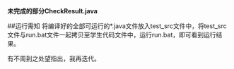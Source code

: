 **未完成的部分CheckResult.java**

##运行需知
将编译好的全部可运行的*.java文件放入test_src文件中，将test_src文件与run.bat文件一起拷贝至学生代码文件中，运行run.bat，即可看到运行结果。

有不周到之处望指出，我再迭代。
